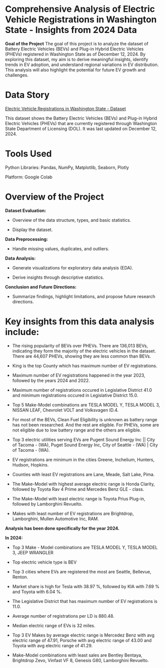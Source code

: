# **Comprehensive Analysis of Electric Vehicle Registrations in Washington State - Insights from 2024 Data**
**Goal of the Project**
The goal of this project is to analyze the dataset of Battery Electric Vehicles (BEVs) and Plug-in Hybrid Electric Vehicles (PHEVs) registered in Washington State as of December 12, 2024. By exploring this dataset, my aim is to derive meaningful insights, identify trends in EV adoption, and understand regional variations in EV distribution. This analysis will also highlight the potential for future EV growth and challenges.

# **Data Story**
[Electric Vehicle Registrations in Washington State - Dataset](https://drive.google.com/file/d/1lEh-3NKpF3Nxac3CTGq9rBReyJ0eBJp8/view?usp=sharing)

This dataset shows the Battery Electric Vehicles (BEVs) and Plug-in Hybrid Electric Vehicles (PHEVs) that are currently registered through Washington State Department of Licensing (DOL). It was last updated on December 12, 2024.

# **Tools Used**

Python Libraries: Pandas, NumPy, Matplotlib, Seaborn, Plotly

Platform: Google Colab

# **Overview of the Project**

**Dataset Evaluation:**

* Overview of the data structure, types, and basic statistics.

* Display the dataset.

**Data Preprocessing:**

* Handle missing values, duplicates, and outliers.


**Data Analysis:**

* Generate visualizations for exploratory data analysis (EDA).

* Derive insights through descriptive statistics.

**Conclusion and Future Directions:**

* Summarize findings, highlight limitations, and propose future research directions.


# **Key insights from this data analysis include:**

* The rising popularity of BEVs over PHEVs. There are 136,013 BEVs, indicating they form the majority of the electric vehicles in the dataset. There are 44,607 PHEVs, showing they are less common than BEVs.

* King is the top County which has maximum number of EV registrations.

* Maximum number of EV registrations happened in the year 2023, followed by the years 2024 and 2022.

* Maximum number of registrations occured in Legislative District 41.0 and minimum registrations occured in Legislative District 15.0.

* Top 5 Make-Model combinations are TESLA MODEL Y, TESLA MODEL 3, NISSAN LEAF, Chevrolet VOLT and Volksvagen ID.4.

* For most of the BEVs, Clean Fuel Eligibility is unknown as battery range has not been researched. And the rest are eligible. For PHEVs, some are not eligible due to low battery range and the others are eligible.

* Top 3 electric utilities serving EVs are Pugent Sound Energy Inc || City of Tacoma - (WA), Puget Sound Energy Inc, City of Seattle - (WA) | City of Tacoma - (WA).

* EV registrations are minimum in the cities Greene, Inchelium, Hunters, Hudson, Hopkins.

* Counties with least EV registrations are Lane, Meade, Salt Lake, Pima.

* The Make-Model with highest average electric range is Honda Clarity, followed by Toyota Rav 4 Prime and Mercedes Benz GLE - class.

* The Make-Model with least electric range is Toyota Prius Plug-in, followed by Lamborghini Revuelto.

* Makes with least number of EV registrations are Brightdrop, Lamborghini, Mullen Automotive Inc, RAM.

**Analysis has been done specifically for the year 2024.**

**In 2024:**

* Top 3 Make - Model combinations are TESLA MODEL Y, TESLA MODEL 3, JEEP WRANGLER

* Top electric vehicle type is BEV

* Top 3 cities where EVs are registered the most are Seattle, Bellevue, Renton.

* Market share is high for Tesla with 38.97 %, followed by KIA with 7.69 % and Toyota with 6.04 %.

* The Legislative District that has maximum number of EV registrations is 11.0.

* Average number of registrations per LD is 880.48.

* Median electric range of EVs is 32 miles.

* Top 3 EV Makes by average electric range is Mercedez Benz with avg electric range of 47.91, Porsche with avg electric range of 43.00 and Toyota with avg electric range of 41.29.

* Make-Model combinations with least sales are Bentley Bentaya, Brightdrop Zevo, Vinfast VF 8, Genesis G80, Lamborghini Revuelto. 








